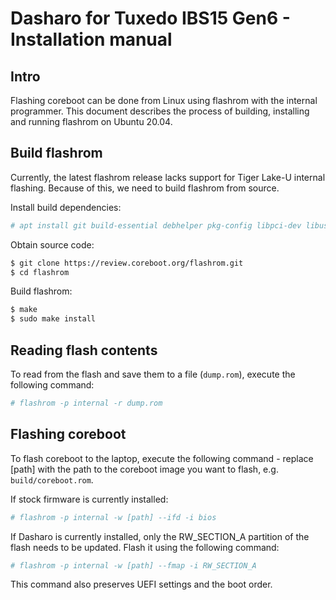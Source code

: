 # Dasharo for Tuxedo IBS15 Gen6 - Installation manual

## Intro

Flashing coreboot can be done from Linux using flashrom with the internal
programmer. This document describes the process of building, installing and
running flashrom on Ubuntu 20.04.

## Build flashrom

Currently, the latest flashrom release lacks support for Tiger Lake-U internal
flashing. Because of this, we need to build flashrom from source.

Install build dependencies:

```bash
# apt install git build-essential debhelper pkg-config libpci-dev libusb-1.0-0-dev libftdi1-dev meson
```

Obtain source code:

```bash
$ git clone https://review.coreboot.org/flashrom.git
$ cd flashrom
```

Build flashrom:

```bash
$ make
$ sudo make install
```

## Reading flash contents

To read from the flash and save them to a file (`dump.rom`), execute the
following command:

```bash
# flashrom -p internal -r dump.rom
```

## Flashing coreboot

To flash coreboot to the laptop, execute the following command - replace [path]
with the path to the coreboot image you want to flash, e.g. `build/coreboot.rom`.

If stock firmware is currently installed:

```bash
# flashrom -p internal -w [path] --ifd -i bios
```

If Dasharo is currently installed, only the RW_SECTION_A partition of the flash
needs to be updated. Flash it using the following command:

```bash
# flashrom -p internal -w [path] --fmap -i RW_SECTION_A
```

This command also preserves UEFI settings and the boot order.
